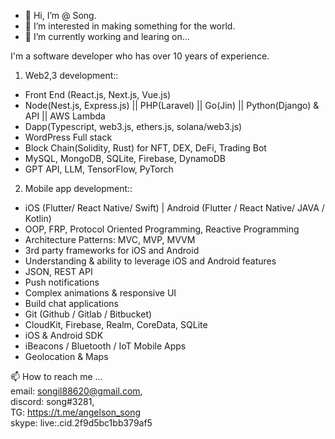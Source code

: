 - 👋 Hi, I’m @ Song.
- 👀 I’m interested in making something for the world.
- 🌱 I’m currently working and learing on...   

I'm a software developer who has over 10 years of experience. 

1. Web2,3 development:: 
- Front End (React.js, Next.js, Vue.js)
- Node(Nest.js, Express.js) || PHP(Laravel) || Go(Jin) || Python(Django) & API || AWS Lambda
- Dapp(Typescript, web3.js, ethers.js, solana/web3.js)
- WordPress Full stack
- Block Chain(Solidity, Rust) for NFT, DEX, DeFi, Trading Bot
- MySQL, MongoDB, SQLite, Firebase, DynamoDB
- GPT API, LLM, TensorFlow, PyTorch

2. Mobile app development::
- iOS (Flutter/ React Native/ Swift) | Android (Flutter / React Native/ JAVA / Kotlin)
- OOP, FRP, Protocol Oriented Programming, Reactive Programming
- Architecture Patterns: MVC, MVP, MVVM
- 3rd party frameworks for iOS and Android
- Understanding & ability to leverage iOS and Android features
- JSON, REST API
- Push notifications
- Complex animations & responsive UI
- Build chat applications
- Git (Github / Gitlab / Bitbucket)
- CloudKit, Firebase, Realm, CoreData, SQLite
- iOS & Android SDK
- iBeacons / Bluetooth / IoT Mobile Apps
- Geolocation & Maps

📫 How to reach me ...<br/>
email: songil88620@gmail.com, <br/>
discord: song#3281,  <br/>
TG:  https://t.me/angelson_song  <br/>
skype: live:.cid.2f9d5bc1bb379af5
<!---
songil88620/songil88620 is a ✨ special ✨ repository because its `README.md` (this file) appears on your GitHub profile.
You can click the Preview link to take a look at your changes.
--->








